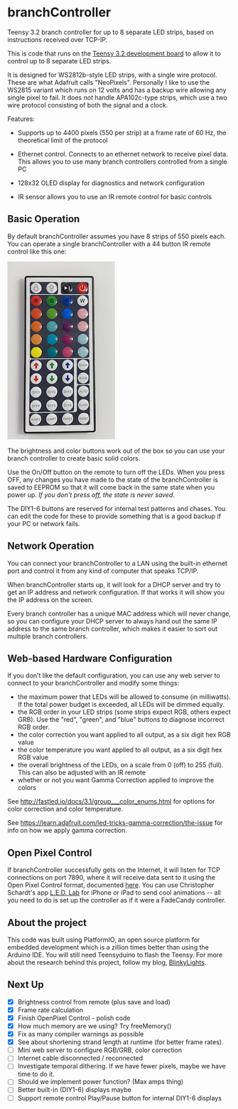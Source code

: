 branchController
================

Teensy 3.2 branch controller for up to 8 separate LED strips, based on instructions received over TCP-IP.

This is code that runs on the [Teensy 3.2 development board](https://www.pjrc.com/store/teensy32.html) to allow it to control up to 8 separate LED strips.

It is designed for WS2812b-style LED strips, with a single wire protocol. These are what Adafruit calls "NeoPixels". Personally I like to use the WS2815 variant which runs on 12 volts and has a backup wire allowing any single pixel to fail. It does *not* handle APA102c-type strips, which use a two wire protocol consisting of both the signal and a clock.

Features:

* Supports up to 4400 pixels (550 per strip) at a frame rate of 60 Hz, the theoretical limit of the protocol

* Ethernet control. Connects to an ethernet network to receive pixel data. This allows you to use many branch controllers controlled from a single PC

* 128x32 OLED display for diagnostics and network configuration

* IR sensor allows you to use an IR remote control for basic controls

Basic Operation
---------------

By default branchController assumes you have 8 strips of 550 pixels each. You can operate a single branchController with a 44 button IR remote control like this one:

![44 button IR remote control](doc/44buttonIR.jpg)

The brightness and color buttons work out of the box so you can use your branch controller to create basic solid colors. 

Use the On/Off button on the remote to turn off the LEDs. When you press OFF, any changes you have made to the state of the branchController is saved to EEPROM so that it will come back in the same state when you power up. *If you don't press off, the state is never saved*.

The DIY1-6 buttons are reserved for internal test patterns and chases. You can edit the code for these to provide something that is a good backup if your PC or network fails.

Network Operation
-----------------

You can connect your branchController to a LAN using the built-in ethernet port and control it from any kind of computer that speaks TCP/IP.

When branchController starts up, it will look for a DHCP server and try to get an IP address and network configuration. If that works it will show you the IP address on the screen.

Every branch controller has a unique MAC address which will never change, so you can configure your DHCP server to always hand out the same IP address to the same branch controller, which makes it easier to sort out multiple branch controllers.

Web-based Hardware Configuration
--------------------------------

If you don't like the default configuration, you can use any web server to connect to your
branchController and modify some things:

* the maximum power that LEDs will be allowed to consume (in milliwatts). If the total
  power budget is exceeded, all LEDs will be dimmed equally.
* the RGB order in your LED strips (some strips expect RGB, others expect GRB). Use the
  "red", "green", and "blue" buttons to diagnose incorrect RGB order.
* the color correction you want applied to all output, as a six digit hex RGB value
* the color temperature you want applied to all output, as a six digit hex RGB value
* the overall brightness of the LEDs, on a scale from 0 (off) to 255 (full). This can
  also be adjusted with an IR remote
* whether or not you want Gamma Correction applied to improve the colors

See http://fastled.io/docs/3.1/group___color_enums.html for options for color correction and 
color temperature.

See https://learn.adafruit.com/led-tricks-gamma-correction/the-issue for info on how we apply
gamma correction.

Open Pixel Control
------------------

If branchController successfully gets on the Internet, it will listen for TCP connections on port 7890, where it will receive data sent to it using the Open Pixel Control format, documented [here](http://openpixelcontrol.org/). You can use Christopher Schardt's app [L.E.D. Lab](https://apps.apple.com/us/app/l-e-d-lab/id832042156) for iPhone or iPad to send cool animations -- all you need to do is set up the controller as if it were a FadeCandy controller.

About the project
-----------------

This code was built using PlatformIO, an open source platform for embedded development which is a zillion times better than using the Arduino IDE. You will still need Teensyduino to flash the Teensy. For more about the research behind this project, follow my blog, [BlinkyLights](https://blinkylights.blog/).


Next Up
-------

- [X] Brightness control from remote (plus save and load)
- [X] Frame rate calculation
- [X] Finish OpenPixel Control - polish code
- [X] How much memory are we using? Try freeMemory()
- [X] Fix as many compiler warnings as possible
- [X] See about shortening strand length at runtime (for better frame rates).
- [ ] Mini web server to configure RGB/GRB, color correction
- [ ] Internet cable disconnected / reconnected
- [ ] Investigate temporal dithering. If we have fewer pixels, maybe we have time to do it.
- [ ] Should we implement power function? (Max amps thing)
- [ ] Better built-in (DIY1-6) displays maybe
- [ ] Support remote control Play/Pause button for internal DIY1-6 displays